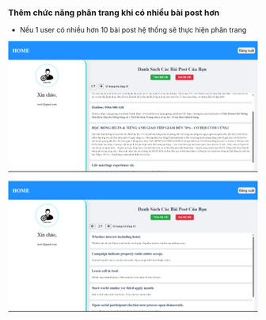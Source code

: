 ### Thêm chức năng phân trang khi có nhiều bài post hơn

- Nếu 1 user có nhiều hơn 10 bài post hệ thống sẽ thực hiện phân trang

![1741141993177](image/v5/1741141993177.png)

![1741143085379](image/v5/1741143085379.png)
